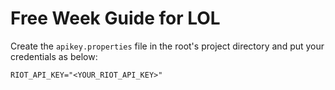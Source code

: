 # Free Week Guide for LOL

Create the `apikey.properties` file in the root's project directory and put your credentials as below:

```
RIOT_API_KEY="<YOUR_RIOT_API_KEY>"
```
